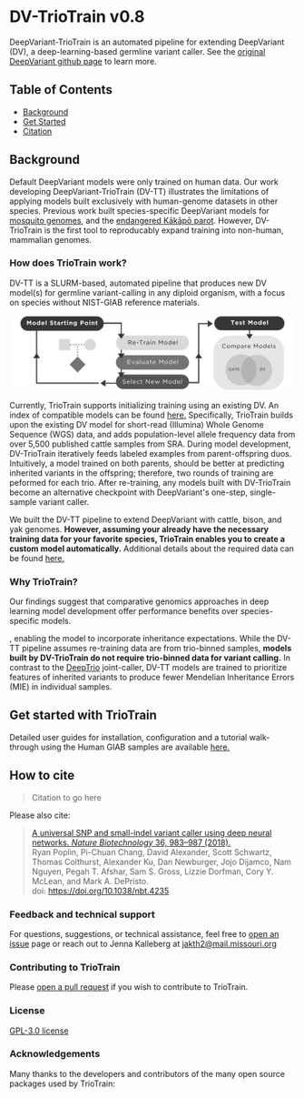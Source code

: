 # DV-TrioTrain v0.8

DeepVariant-TrioTrain is an automated pipeline for extending DeepVariant (DV), a deep-learning-based germline variant caller. See the [original DeepVariant github page](https://github.com/google/deepvariant) to learn more.

## Table of Contents

* [Background](#background)
* [Get Started](#user-guide)
* [Citation](#citation)

## Background

Default DeepVariant models were only trained on human data. Our work developing DeepVariant-TrioTrain (DV-TT) illustrates the limitations of applying models built exclusively with human-genome datasets in other species. Previous work built species-specific DeepVariant models for [mosquito genomes](https://google.github.io/deepvariant/posts/2018-12-05-improved-non-human-variant-calling-using-species-specific-deepvariant-models/), and the [endangered Kākāpō parot](https://www.biorxiv.org/content/10.1101/2022.10.22.513130v1.full). However, DV-TrioTrain is the first tool to reproducably expand training into non-human, mammalian genomes.

### How does TrioTrain work?

DV-TT is a SLURM-based, automated pipeline that produces new DV model(s) for germline variant-calling in any diploid organism, with a focus on species without NIST-GIAB reference materials.

![Visual overview of training workflow, starting at an existing checkpoint, then proceeding to re-train and evaluate with trio-binned examples. A new model is selected, which is then used as the starting point for the next iteration while simultaneously used to call variants in a set of test genomes. The resulting VCF from the new model is then compared against a GATK-derrived pseudo-truth VCF to compare model performance changes across training iterations.](https://github.com/jkalleberg/DV-TrioTrain/blob/0c42346a7dee708657358cdacdba298eaa1bfd7b/docs/img/Workflow_Sm_Horizontal.png?raw=true)

Currently, TrioTrain supports initializing training using an existing DV. An index of compatible models can be found [here.](./docs/user-guide/existing_models.md) Specifically, TrioTrain builds upon the existing DV model for short-read (Illumina) Whole Genome Sequence (WGS) data, and adds population-level allele frequency data from over 5,500 published cattle samples from SRA. During model development, DV-TrioTrain iteratively feeds labeled examples from parent-offspring duos. Intuitively, a model trained on both parents, should be better at predicting inherited variants in the offspring; therefore, two rounds of training are peformed for each trio. After re-training, any models built with DV-TrioTrain become an alternative checkpoint with DeepVariant's one-step, single-sample variant caller.

We built the DV-TT pipeline to extend DeepVariant with cattle, bison, and yak genomes. **However, assuming your already have the necessary training data for your favorite species, TrioTrain enables you to create a custom model automatically.** Additional details about the required data can be found [here.](./docs/user-guide/usage_guide.md)

### Why TrioTrain?

Our findings suggest that comparative genomics approaches in deep learning model development offer performance benefits over species-specific models.



, enabling the model to incorporate inheritance expectations. While the DV-TT pipeline assumes re-training data are from trio-binned samples, **models built by DV-TrioTrain do not require trio-binned data for variant calling.** In contrast to the [DeepTrio](https://github.com/google/deepvariant/blob/r1.5/docs/deeptrio-details.md) joint-caller, DV-TT models are trained to prioritize features of inherited variants to produce fewer Mendelian Inheritance Errors (MIE) in individual samples.

<a name="user-guide"></a>
## Get started with TrioTrain

Detailed user guides for installation, configuration and a tutorial walk-through using the Human GIAB samples are available [here.](./docs/getting-started/getting-started.md)

<a name="citation"></a>

## How to cite

> Citation to go here

Please also cite:

> [A universal SNP and small-indel variant caller using deep neural networks. *Nature Biotechnology* 36, 983–987 (2018).](https://rdcu.be/7Dhl) <br/>
Ryan Poplin, Pi-Chuan Chang, David Alexander, Scott Schwartz, Thomas Colthurst, Alexander Ku, Dan Newburger, Jojo Dijamco, Nam Nguyen, Pegah T. Afshar, Sam S. Gross, Lizzie Dorfman, Cory Y. McLean, and Mark A. DePristo.<br/>
doi: <https://doi.org/10.1038/nbt.4235>

### Feedback and technical support

For questions, suggestions, or technical assistance, feel free to [open an issue](https://github.com/jkalleberg/DV-TrioTrain/issues) page or reach out to Jenna Kalleberg at [jakth2@mail.missouri.org](jakth2@mail.missouri.edu)

### Contributing to TrioTrain

Please [open a pull request](https://github.com/jkalleberg/DV-TrioTrain/pulls) if you wish to contribute to TrioTrain.

### License

[GPL-3.0 license](LICENSE)

### Acknowledgements

Many thanks to the developers and contributors of the many open source packages used by TrioTrain:
